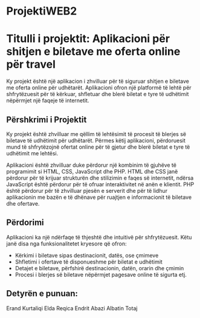 # ProjektiWEB2
# Titulli i projektit: Aplikacioni për shitjen e biletave me oferta online për travel

Ky projekt është një aplikacion i zhvilluar për të siguruar shitjen e biletave me oferta online për udhëtarët. 
Aplikacioni ofron një platformë të lehtë për shfrytëzuesit për të kërkuar, shfletuar dhe blerë biletat e tyre të udhëtimit nëpërmjet një faqeje të internetit.

## Përshkrimi i Projektit

Ky projekt është zhvilluar me qëllim të lehtësimit të procesit të blerjes së biletave të udhëtimit për udhëtarët. 
Përmes këtij aplikacioni, përdoruesit mund të shfrytëzojnë ofertat online për të gjetur dhe blerë biletat e tyre të udhëtimit me lehtësi.

Aplikacioni është zhvilluar duke përdorur një kombinim të gjuhëve të programimit si HTML, CSS, JavaScript dhe PHP. 
HTML dhe CSS janë përdorur për të krijuar strukturën dhe stilizimin e faqes së internetit, ndërsa JavaScript është përdorur për të ofruar interaktivitet në anën e klientit. 
PHP është përdorur për të zhvilluar pjesën e serverit dhe për të lidhur aplikacionin me bazën e të dhënave për ruajtjen e informacionit të biletave dhe ofertave.



## Përdorimi

Aplikacioni ka një ndërfaqe të thjeshtë dhe intuitivë për shfrytëzuesit. Këtu janë disa nga funksionalitetet kryesore që ofron:

- Kërkimi i biletave sipas destinacionit, datës, ose çmimeve
- Shfletimi i ofertave të disponueshme për biletat e udhëtimit
- Detajet e biletave, përfshirë destinacionin, datën, orarin dhe çmimin
- Procesi i blerjes së biletave nëpërmjet pagesave online të sigurta etj.

## Detyrën e punuan:
Erand Kurtaliqi
Elda Reqica
Endrit Abazi
Albatin Totaj






























































































































































































































































































































































































































































































































































































































































































































































































































































































































































































































